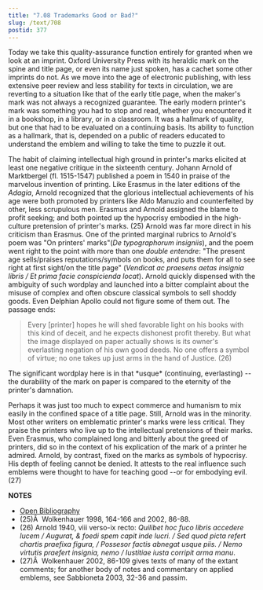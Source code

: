 ```yaml
---
title: "7.08 Trademarks Good or Bad?"
slug: /text/708
postid: 377
---
```

Today we take this quality-assurance function entirely for granted when we look at an imprint. Oxford University Press with its heraldic mark on the spine and title page, or even its name just spoken, has a cachet some other imprints do not. As we move into the age of electronic publishing, with less extensive peer review and less stability for texts in circulation, we are reverting to a situation like that of the early title page, when the maker's mark was not always a recognized guarantee. The early modern printer's mark was something you had to stop and read, whether you encountered it in a bookshop, in a library, or in a classroom. It was a hallmark of quality, but one that had to be evaluated on a continuing basis. Its ability to function as a hallmark, that is, depended on a public of readers educated to understand the emblem and willing to take the time to puzzle it out.

The habit of claiming intellectual high ground in printer's marks elicited at least one negative critique in the sixteenth century. Johann Arnold of Marktbergel (fl. 1515-1547) published a poem in 1540 in praise of the marvelous invention of printing. Like Erasmus in the later editions of the *Adagia*, Arnold recognized that the glorious intellectual achievements of his age were both promoted by printers like Aldo Manuzio and counterfeited by other, less scrupulous men. Erasmus and Arnold assigned the blame to profit seeking; and both pointed up the hypocrisy embodied in the high-culture pretension of printer's marks. (25) Arnold was far more direct in his criticism than Erasmus. One of the printed marginal rubrics to Arnold's poem was "On printers' marks"(*De typographorum insigniis*), and the poem went right to the point with more than one *double entendre*: "The present age sells/praises reputations/symbols on books, and puts them for all to see right at first sight/on the title page" (*Vendicat ac praesens aetas insignia libris / Et prima facie conspicienda locat*). Arnold quickly dispensed with the ambiguity of such wordplay and launched into a bitter complaint about the misuse of complex and often obscure classical symbols to sell shoddy goods. Even Delphian Apollo could not figure some of them out. The passage ends:
<blockquote>Every [printer] hopes he will shed favorable light on his books with this kind of deceit, and he expects dishonest profit thereby. But what the image displayed on paper actually shows is its owner's everlasting negation of his own good deeds. No one offers a symbol of virtue; no one takes up just arms in the hand of Justice. (26)</blockquote>
The significant wordplay here is in that *usque* (continuing, everlasting) -- the durability of the mark on paper is compared to the eternity of the printer's damnation.

Perhaps it was just too much to expect commerce and humanism to mix easily in the confined space of a title page. Still, Arnold was in the minority. Most other writers on emblematic printer's marks were less critical. They praise the printers who live up to the intellectual pretensions of their marks. Even Erasmus, who complained long and bitterly about the greed of printers, did so in the context of his explication of the mark of a printer he admired. Arnold, by contrast, fixed on the marks as symbols of hypocrisy. His depth of feeling cannot be denied. It attests to the real influence such emblems were thought to have for teaching good --or for embodying evil. (27)

**NOTES**
* [Open Bibliography](/bibliography.pdf)
* (25)Â  Wolkenhauer 1998, 164-166 and 2002, 86-88.
* (26) Arnold 1940, viii verso-ix recto: *Quilibet hoc fuco libris accedere lucem / Augurat, &amp; foedi spem capit inde lucri. / Sed quod picta refert chartis praefixa figura, / Possesor factis abnegat usque piis. / Nemo virtutis praefert insignia, nemo / Iustitiae iusta corripit arma manu*.
* (27)Â  Wolkenhauer 2002, 86-109 gives texts of many of the extant comments; for another body of notes and commentary on applied emblems, see Sabbioneta 2003, 32-36 and passim.

